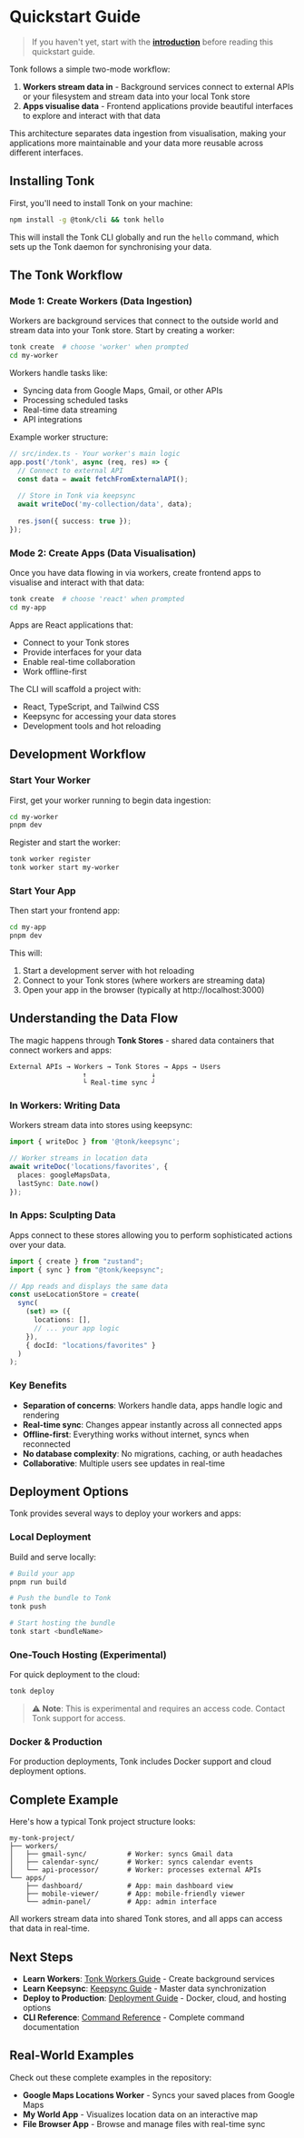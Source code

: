 # Quickstart Guide

> If you haven't yet, start with the [**introduction**](./introduction.md) before reading this quickstart guide.

Tonk follows a simple two-mode workflow:

1. **Workers stream data in** - Background services connect to external APIs or your filesystem and stream data into your local Tonk store
2. **Apps visualise data** - Frontend applications provide beautiful interfaces to explore and interact with that data

This architecture separates data ingestion from visualisation, making your applications more maintainable and your data more reusable across different interfaces.

## Installing Tonk

First, you'll need to install Tonk on your machine:

```bash
npm install -g @tonk/cli && tonk hello
```

This will install the Tonk CLI globally and run the `hello` command, which sets up the Tonk daemon for synchronising your data.

## The Tonk Workflow

### Mode 1: Create Workers (Data Ingestion)

Workers are background services that connect to the outside world and stream data into your Tonk store. Start by creating a worker:

```bash
tonk create  # choose 'worker' when prompted
cd my-worker
```

Workers handle tasks like:
- Syncing data from Google Maps, Gmail, or other APIs
- Processing scheduled tasks
- Real-time data streaming
- API integrations

Example worker structure:
```typescript
// src/index.ts - Your worker's main logic
app.post('/tonk', async (req, res) => {
  // Connect to external API
  const data = await fetchFromExternalAPI();
  
  // Store in Tonk via keepsync
  await writeDoc('my-collection/data', data);
  
  res.json({ success: true });
});
```

### Mode 2: Create Apps (Data Visualisation)

Once you have data flowing in via workers, create frontend apps to visualise and interact with that data:

```bash
tonk create  # choose 'react' when prompted
cd my-app
```

Apps are React applications that:
- Connect to your Tonk stores
- Provide interfaces for your data
- Enable real-time collaboration
- Work offline-first

The CLI will scaffold a project with:
- React, TypeScript, and Tailwind CSS
- Keepsync for accessing your data stores
- Development tools and hot reloading

## Development Workflow

### Start Your Worker

First, get your worker running to begin data ingestion:

```bash
cd my-worker
pnpm dev
```

Register and start the worker:
```bash
tonk worker register
tonk worker start my-worker
```

### Start Your App

Then start your frontend app:

```bash
cd my-app
pnpm dev
```

This will:
1. Start a development server with hot reloading
2. Connect to your Tonk stores (where workers are streaming data)
3. Open your app in the browser (typically at http://localhost:3000)

## Understanding the Data Flow

The magic happens through **Tonk Stores** - shared data containers that connect workers and apps:

```
External APIs → Workers → Tonk Stores → Apps → Users
                  ↑                ↓
                  └ Real-time sync ┘
```

### In Workers: Writing Data

Workers stream data into stores using keepsync:

```typescript
import { writeDoc } from '@tonk/keepsync';

// Worker streams in location data
await writeDoc('locations/favorites', {
  places: googleMapsData,
  lastSync: Date.now()
});
```

### In Apps: Sculpting Data

Apps connect to these stores allowing you to perform sophisticated actions over your data.

```typescript
import { create } from "zustand";
import { sync } from "@tonk/keepsync";

// App reads and displays the same data
const useLocationStore = create(
  sync(
    (set) => ({
      locations: [],
      // ... your app logic
    }),
    { docId: "locations/favorites" }
  )
);
```

### Key Benefits

- **Separation of concerns**: Workers handle data, apps handle logic and rendering
- **Real-time sync**: Changes appear instantly across all connected apps
- **Offline-first**: Everything works without internet, syncs when reconnected
- **No database complexity**: No migrations, caching, or auth headaches
- **Collaborative**: Multiple users see updates in real-time

## Deployment Options

Tonk provides several ways to deploy your workers and apps:

### Local Deployment

Build and serve locally:

```bash
# Build your app
pnpm run build

# Push the bundle to Tonk
tonk push

# Start hosting the bundle
tonk start <bundleName>
```

### One-Touch Hosting (Experimental)

For quick deployment to the cloud:

```bash
tonk deploy
```

> ⚠️ **Note**: This is experimental and requires an access code. Contact Tonk support for access.

### Docker & Production

For production deployments, Tonk includes Docker support and cloud deployment options.

## Complete Example

Here's how a typical Tonk project structure looks:

```
my-tonk-project/
├── workers/
│   ├── gmail-sync/          # Worker: syncs Gmail data
│   ├── calendar-sync/       # Worker: syncs calendar events
│   └── api-processor/       # Worker: processes external APIs
└── apps/
    ├── dashboard/           # App: main dashboard view
    ├── mobile-viewer/       # App: mobile-friendly viewer
    └── admin-panel/         # App: admin interface
```

All workers stream data into shared Tonk stores, and all apps can access that data in real-time.

## Next Steps

- **Learn Workers**: [Tonk Workers Guide](./tonk-stack/workers.md) - Create background services
- **Learn Keepsync**: [Keepsync Guide](./tonk-stack/keepsync.md) - Master data synchronization  
- **Deploy to Production**: [Deployment Guide](./deployment.md) - Docker, cloud, and hosting options
- **CLI Reference**: [Command Reference](./reference.md) - Complete command documentation

## Real-World Examples

Check out these complete examples in the repository:
- **Google Maps Locations Worker** - Syncs your saved places from Google Maps
- **My World App** - Visualizes location data on an interactive map
- **File Browser App** - Browse and manage files with real-time sync
